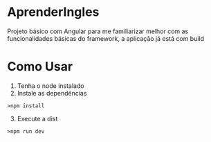 # AprenderIngles

Projeto básico com Angular para me familiarizar melhor com as funcionalidades básicas do framework, a aplicação já está com build

# Como Usar

1. Tenha o node instalado
2. Instale as dependências
```
>npm install
```
3. Execute a dist
```
>npm run dev
```
